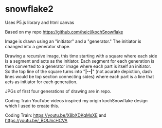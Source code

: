 # snowflake2
Uses P5.js library and html canvas

Based on my repo https://github.com/heicj/kochSnowflake

Image is drawn using an "initiator" and a "generator."  The initiator is changed into a generator shape.

Drawing a recursive image, this time starting with a square where each side is a segment and acts as the initiator.
Each segment for each generation is then converted to a generator image where each part is itself an initiator.  
So the top line of the square turns into "__|--|__"  (not acurate depiction, dash lines would be top section connecting sides) where each
part is a line that acts as initiator for each generation.

JPGs of first four generations of drawing are in repo.

Coding Train YouTube videos inspired my origin kochSnowflake design which I used to create this.

Coding Train: https://youtu.be/X8bXDKqMsXE and https://youtu.be/_BOtJncHCVA
